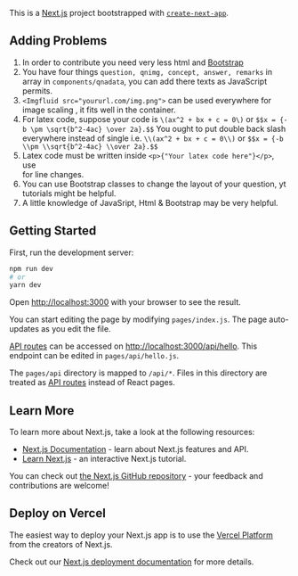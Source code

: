 This is a [Next.js](https://nextjs.org/) project bootstrapped with [`create-next-app`](https://github.com/vercel/next.js/tree/canary/packages/create-next-app).

## Adding Problems

1. In order to contribute you need very less html and [Bootstrap](https://getbootstrap.com/docs/5.1/getting-started/introduction/) 
2. You have four things `question, qnimg, concept, answer, remarks` in array in `components/qnadata`, you can add there texts as JavaScript permits.
3. `<Imgfluid src="yoururl.com/img.png">` can be used everywhere for image scaling , it fits well in the container.
4. For latex code, 
  suppose your code is `\(ax^2 + bx + c = 0\)` or `$$x = {-b \pm \sqrt{b^2-4ac} \over 2a}.$$`
  You ought to put double back slash everywhere instead of single
  i.e. `\\(ax^2 + bx + c = 0\\)` or `$$x = {-b \\pm \\sqrt{b^2-4ac} \\over 2a}.$$`
5. Latex code must be written inside `<p>{"Your latex code here"}</p>`, use <br/> for line changes. 
6. You can use Bootstrap classes to change the layout of your question, yt tutorials might be helpful.
7. A little knowledge of JavaSript, Html & Bootstrap may be very helpful.

## Getting Started

First, run the development server:

```bash
npm run dev
# or
yarn dev
```

Open [http://localhost:3000](http://localhost:3000) with your browser to see the result.

You can start editing the page by modifying `pages/index.js`. The page auto-updates as you edit the file.

[API routes](https://nextjs.org/docs/api-routes/introduction) can be accessed on [http://localhost:3000/api/hello](http://localhost:3000/api/hello). This endpoint can be edited in `pages/api/hello.js`.

The `pages/api` directory is mapped to `/api/*`. Files in this directory are treated as [API routes](https://nextjs.org/docs/api-routes/introduction) instead of React pages.

## Learn More

To learn more about Next.js, take a look at the following resources:

- [Next.js Documentation](https://nextjs.org/docs) - learn about Next.js features and API.
- [Learn Next.js](https://nextjs.org/learn) - an interactive Next.js tutorial.

You can check out [the Next.js GitHub repository](https://github.com/vercel/next.js/) - your feedback and contributions are welcome!

## Deploy on Vercel

The easiest way to deploy your Next.js app is to use the [Vercel Platform](https://vercel.com/new?utm_medium=default-template&filter=next.js&utm_source=create-next-app&utm_campaign=create-next-app-readme) from the creators of Next.js.

Check out our [Next.js deployment documentation](https://nextjs.org/docs/deployment) for more details.
